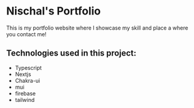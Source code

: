 # Nischal's Portfolio

This is my portfolio website where I showcase my skill and place a where you contact me!

## Technologies used in this project:

- Typescript
- Nextjs
- Chakra-ui
- mui
- firebase
- tailwind
